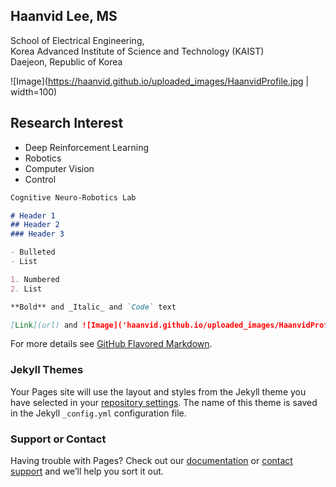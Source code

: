 ## Haanvid Lee, MS
School of Electrical Engineering,  
Korea Advanced Institute of Science and Technology (KAIST)  
Daejeon, Republic of Korea  

![Image](https://haanvid.github.io/uploaded_images/HaanvidProfile.jpg | width=100)

## Research Interest

- Deep Reinforcement Learning
- Robotics
- Computer Vision
- Control

```markdown
Cognitive Neuro-Robotics Lab

# Header 1
## Header 2
### Header 3

- Bulleted
- List

1. Numbered
2. List

**Bold** and _Italic_ and `Code` text

[Link](url) and ![Image]('haanvid.github.io/uploaded_images/HaanvidProfile.jpg')
```

For more details see [GitHub Flavored Markdown](https://guides.github.com/features/mastering-markdown/).

### Jekyll Themes

Your Pages site will use the layout and styles from the Jekyll theme you have selected in your [repository settings](https://github.com/haanvid/haanvid.github.io/settings). The name of this theme is saved in the Jekyll `_config.yml` configuration file.

### Support or Contact

Having trouble with Pages? Check out our [documentation](https://help.github.com/categories/github-pages-basics/) or [contact support](https://github.com/contact) and we’ll help you sort it out.
